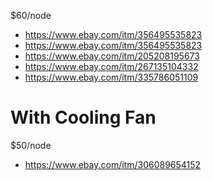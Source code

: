 $60/node
- https://www.ebay.com/itm/356495535823
- https://www.ebay.com/itm/356495535823
- https://www.ebay.com/itm/205208195673
- https://www.ebay.com/itm/267135104332
- https://www.ebay.com/itm/335786051109


# With Cooling Fan
$50/node
- https://www.ebay.com/itm/306089654152
